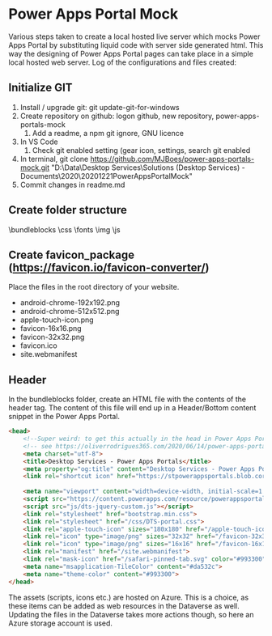 # Power Apps Portal Mock
Various steps taken to create a local hosted live server which mocks Power Apps Portal by substituting liquid code with server side generated html.
This way the designing of Power Apps Portal pages can take place in a simple local hosted web server.
Log of the configurations and files created:
## Initialize GIT
1. Install / upgrade git: git update-git-for-windows
1. Create repository on github: logon github, new repository, power-apps-portals-mock
	1. Add a readme, a npm git ignore, GNU licence
1. In VS Code
	1. Check git enabled setting (gear icon, settings, search git enabled
1. In terminal, git clone https://github.com/MJBoes/power-apps-portals-mock.git "D:\Data\Desktop Services\Solutions (Desktop Services) - Documents\2020\20201221PowerAppsPortalMock"
1. Commit changes in readme.md
## Create folder structure
\bundleblocks
\css
\fonts
\img
\js
## Create favicon_package (https://favicon.io/favicon-converter/)
Place the files in the root directory of your website.
* android-chrome-192x192.png
* android-chrome-512x512.png
* apple-touch-icon.png
* favicon-16x16.png
* favicon-32x32.png
* favicon.ico
* site.webmanifest
## Header
In the bundleblocks folder, create an HTML file with the contents of the header tag.
The content of this file will end up in a Header/Bottom content snippet in the Power Apps Portal.
```html
<head>
    <!--Super weird: to get this actually in the head in Power Apps Portals, a Head/Bottom content snippet is added -->
    <!-- see https://oliverrodrigues365.com/2020/06/14/power-apps-portals-adding-head-meta-tag/ -->
    <meta charset="utf-8">
    <title>Desktop Services - Power Apps Portals</title>
    <meta property="og:title" content="Desktop Services - Power Apps Portals">
    <link rel="shortcut icon" href="https://stpowerappsportals.blob.core.windows.net/assets/img/dts-favicon.ico">
    
    <meta name="viewport" content="width=device-width, initial-scale=1.0">
    <script src="https://content.powerapps.com/resource/powerappsportal/dist/preform.bundle-dc32bcb8fb.js"></script>
    <script src="js/dts-jquery-custom.js"></script>
    <link rel="stylesheet" href="bootstrap.min.css">
    <link rel="stylesheet" href="/css/DTS-portal.css">
    <link rel="apple-touch-icon" sizes="180x180" href="/apple-touch-icon.png">
    <link rel="icon" type="image/png" sizes="32x32" href="/favicon-32x32.png">
    <link rel="icon" type="image/png" sizes="16x16" href="/favicon-16x16.png">
    <link rel="manifest" href="/site.webmanifest">
    <link rel="mask-icon" href="/safari-pinned-tab.svg" color="#993300">
    <meta name="msapplication-TileColor" content="#da532c">
    <meta name="theme-color" content="#993300">
</head>
```
The assets (scripts, icons etc.) are hosted on Azure. This is a choice, as these items can be added as web resources in the Dataverse as well. Updating the files in the Dataverse takes more actions though, so here an Azure storage account is used.
